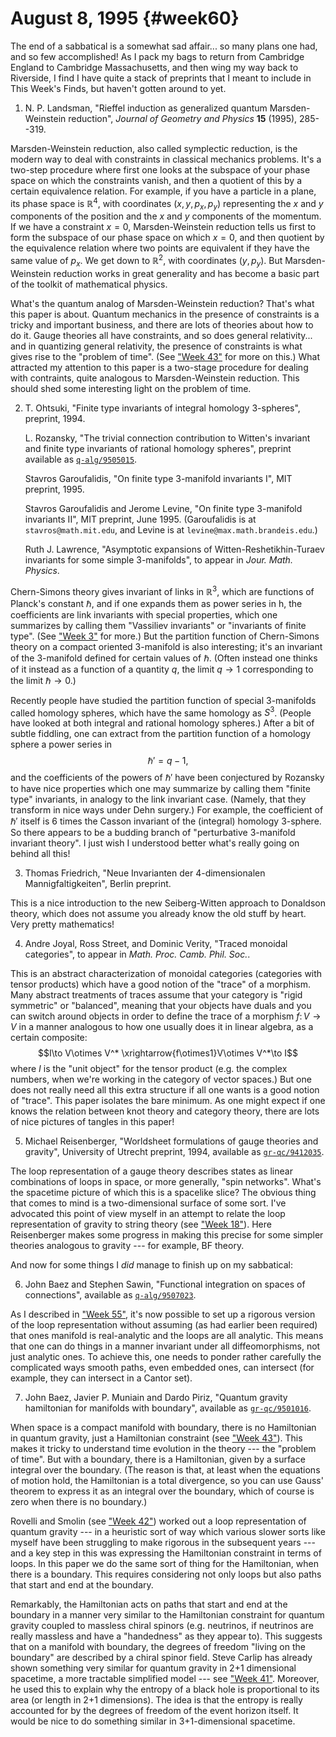 # August 8, 1995 {#week60}

The end of a sabbatical is a somewhat sad affair... so many plans one
had, and so few accomplished! As I pack my bags to return from Cambridge
England to Cambridge Massachusetts, and then wing my way back to
Riverside, I find I have quite a stack of preprints that I meant to
include in This Week's Finds, but haven't gotten around to yet.

1) N. P. Landsman, "Rieffel induction as generalized quantum Marsden-Weinstein reduction", _Journal of Geometry and Physics_ **15** (1995), 285--319.

Marsden-Weinstein reduction, also called symplectic reduction, is the
modern way to deal with constraints in classical mechanics problems.
It's a two-step procedure where first one looks at the subspace of your
phase space on which the constraints vanish, and then a quotient of this
by a certain equivalence relation. For example, if you have a particle
in a plane, its phase space is $\mathbb{R}^4$, with coordinates $(x,y,p_x,p_y)$
representing the $x$ and $y$ components of the position and the $x$ and $y$
components of the momentum. If we have a constraint $x = 0$,
Marsden-Weinstein reduction tells us first to form the subspace of our
phase space on which $x = 0$, and then quotient by the equivalence
relation where two points are equivalent if they have the same value of
$p_x$. We get down to $\mathbb{R}^2$, with coordinates $(y,p_y)$. But Marsden-
Weinstein reduction works in great generality and has become a basic
part of the toolkit of mathematical physics.

What's the quantum analog of Marsden-Weinstein reduction? That's what
this paper is about. Quantum mechanics in the presence of constraints is
a tricky and important business, and there are lots of theories about
how to do it. Gauge theories all have constraints, and so does general
relativity... and in quantizing general relativity, the presence of
constraints is what gives rise to the "problem of time". (See
["Week 43"](#week43) for more on this.) What attracted my attention
to this paper is a two-stage procedure for dealing with contraints,
quite analogous to Marsden-Weinstein reduction. This should shed some
interesting light on the problem of time.

2) T. Ohtsuki, "Finite type invariants of integral homology 3-spheres", preprint, 1994.

    L. Rozansky, "The trivial connection contribution to Witten's invariant and finite type invariants of rational homology spheres", preprint available as [`q-alg/9505015`](https://arxiv.org/abs/q-alg/9504015).

    Stavros Garoufalidis, "On finite type 3-manifold invariants I", MIT preprint, 1995.

    Stavros Garoufalidis and Jerome Levine, "On finite type 3-manifold invariants II", MIT preprint, June 1995. (Garoufalidis is at `stavros@math.mit.edu`, and Levine is at `levine@max.math.brandeis.edu`.)

    Ruth J. Lawrence, "Asymptotic expansions of Witten-Reshetikhin-Turaev invariants for some simple 3-manifolds", to appear in _Jour. Math. Physics_.

Chern-Simons theory gives invariant of links in $\mathbb{R}^3$, which are
functions of Planck's constant $\hbar$, and if one expands them as power
series in h, the coefficients are link invariants with special
properties, which one summarizes by calling them "Vassiliev
invariants" or "invariants of finite type". (See
["Week 3"](#week3) for more.) But the partition function of
Chern-Simons theory on a compact oriented 3-manifold is also
interesting; it's an invariant of the 3-manifold defined for certain
values of $\hbar$. (Often instead one thinks of it instead as a function of a
quantity $q$, the limit $q \to 1$ corresponding to the limit $\hbar \to 0$.)

Recently people have studied the partition function of special
3-manifolds called homology spheres, which have the same homology as
$S^3$. (People have looked at both integral and rational homology
spheres.) After a bit of subtle fiddling, one can extract from the
partition function of a homology sphere a power series in
$$\hbar' = q - 1,$$
and the coefficients of the powers of $\hbar'$ have been conjectured by
Rozansky to have nice properties which one may summarize by calling them
"finite type" invariants, in analogy to the link invariant case.
(Namely, that they transform in nice ways under Dehn surgery.) For
example, the coefficient of $\hbar'$ itself is 6 times the Casson invariant
of the (integral) homology 3-sphere. So there appears to be a budding
branch of "perturbative 3-manifold invariant theory". I just wish I
understood better what's really going on behind all this!

3) Thomas Friedrich, "Neue Invarianten der 4-dimensionalen Mannigfaltigkeiten", Berlin preprint.

This is a nice introduction to the new Seiberg-Witten approach to
Donaldson theory, which does not assume you already know the old stuff
by heart. Very pretty mathematics!

4) Andre Joyal, Ross Street, and Dominic Verity, "Traced monoidal categories", to appear in _Math. Proc. Camb. Phil. Soc._.

This is an abstract characterization of monoidal categories (categories
with tensor products) which have a good notion of the "trace" of a
morphism. Many abstract treatments of traces assume that your category
is "rigid symmetric" or "balanced", meaning that your objects have
duals and you can switch around objects in order to define the trace of
a morphism $f\colon V \to V$ in a manner analogous to how one usually does it in
linear algebra, as a certain composite:
$$I\to V\otimes V^* \xrightarrow{f\otimes1}V\otimes V^*\to I$$
where $I$ is the "unit object" for the tensor product (e.g. the complex
numbers, when we're working in the category of vector spaces.) But one
does not really need all this extra structure if all one wants is a good
notion of "trace". This paper isolates the bare minimum. As one might
expect if one knows the relation between knot theory and category
theory, there are lots of nice pictures of tangles in this paper!

5) Michael Reisenberger, "Worldsheet formulations of gauge theories and gravity", University of Utrecht preprint, 1994, available as [`gr-qc/9412035`](https://arxiv.org/abs/gr-qc/9412035).

The loop representation of a gauge theory describes states as linear
combinations of loops in space, or more generally, "spin networks".
What's the spacetime picture of which this is a spacelike slice? The
obvious thing that comes to mind is a two-dimensional surface of some
sort. I've advocated this point of view myself in an attempt to relate
the loop representation of gravity to string theory (see
["Week 18"](#week18)). Here Reisenberger makes some progress in
making this precise for some simpler theories analogous to gravity ---
for example, BF theory.

And now for some things I *did* manage to finish up on my sabbatical:

6) John Baez and Stephen Sawin, "Functional integration on spaces of connections", available as [`q-alg/9507023`](https://arxiv.org/abs/q-alg/9507023).

As I described in ["Week 55"](#week55), it's now possible to set
up a rigorous version of the loop representation without assuming (as
had earlier been required) that ones manifold is real-analytic and the
loops are all analytic. This means that one can do things in a manner
invariant under all diffeomorphisms, not just analytic ones. To achieve
this, one needs to ponder rather carefully the complicated ways smooth
paths, even embedded ones, can intersect (for example, they can
intersect in a Cantor set).

7) John Baez, Javier P. Muniain and Dardo Piriz, "Quantum gravity hamiltonian for manifolds with boundary", available as [`gr-qc/9501016`](https://arxiv.org/abs/gr-qc/9501016).

When space is a compact manifold with boundary, there is no Hamiltonian
in quantum gravity, just a Hamiltonian constraint (see
["Week 43"](#week43)). This makes it tricky to understand time
evolution in the theory --- the "problem of time". But with a
boundary, there is a Hamiltonian, given by a surface integral over the
boundary. (The reason is that, at least when the equations of motion
hold, the Hamiltonian is a total divergence, so you can use Gauss'
theorem to express it as an integral over the boundary, which of course
is zero when there is no boundary.)

Rovelli and Smolin (see ["Week 42"](#week42)) worked out a loop
representation of quantum gravity --- in a heuristic sort of way which
various slower sorts like myself have been struggling to make rigorous
in the subsequent years --- and a key step in this was expressing the
Hamiltonian constraint in terms of loops. In this paper we do the same
sort of thing for the Hamiltonian, when there is a boundary. This
requires considering not only loops but also paths that start and end at
the boundary.

Remarkably, the Hamiltonian acts on paths that start and end at the
boundary in a manner very similar to the Hamiltonian constraint for
quantum gravity coupled to massless chiral spinors (e.g. neutrinos, if
neutrinos are really massless and have a "handedness" as they appear
to). This suggests that on a manifold with boundary, the degrees of
freedom "living on the boundary" are described by a chiral spinor
field. Steve Carlip has already shown something very similar for quantum
gravity in 2+1 dimensional spacetime, a more tractable simplified model
--- see ["Week 41"](#week41). Moreover, he used this to explain
why the entropy of a black hole is proportional to its area (or length
in 2+1 dimensions). The idea is that the entropy is really accounted for
by the degrees of freedom of the event horizon itself. It would be nice
to do something similar in 3+1-dimensional spacetime.
